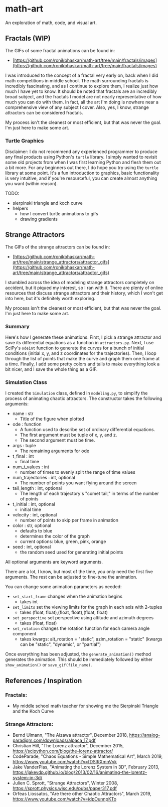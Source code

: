 # math-art

An exploration of math, code, and visual art.

## Fractals (WIP)

The GIFs of some fractal animations can be found in:<br />
 - [https://github.com/ronikbhaskar/math-art/tree/main/fractals/images](https://github.com/ronikbhaskar/math-art/tree/main/fractals/images)

I was introduced to the concept of a fractal very early on, back when I did math competitions in middle school. The math surrounding fractals is incredibly fascinating, and as I continue to explore them, I realize just how much I have yet to know. It should be noted that fractals are an incredibly broad subject, and the fractals I model are not nearly representative of how much you can do with them. In fact, all the art I'm doing is nowhere near a comprehensive view of any subject I cover. Also, yes, I know, strange attractors can be considered fractals.

My process isn't the cleanest or most efficient, but that was never the goal. I'm just here to make some art.

### Turtle Graphics

Disclaimer: I do not recommend any experienced programmer to produce any final products using Python's `turtle` library. I simply wanted to revisit some old projects from when I was first learning Python and flesh them out a bit more. For any beginners out there, I do hope you try using the `turtle` library at some point. It's a fun introduction to graphics, basic functionality is very intuitive, and if you're resourceful, you can create almost anything you want (within reason).

TODO:
 - sierpinski triangle and koch curve
 - helpers
   - how I convert turtle animations to gifs
   - drawing gradients

## Strange Attractors

The GIFs of the strange attractors can be found in:<br />
 - [https://github.com/ronikbhaskar/math-art/tree/main/strange_attractors/attractor_gifs](https://github.com/ronikbhaskar/math-art/tree/main/strange_attractors/attractor_gifs)

I stumbled across the idea of modeling strange attractors completely on accident, but it piqued my interest, so I ran with it. There are plenty of online resources that discuss strange attractors and their history, which I won't get into here, but it's definitely worth exploring. 

My process isn't the cleanest or most efficient, but that was never the goal. I'm just here to make some art.

### Summary

Here's how I generate these animations. First, I pick a strange attractor and save its differential equations as a function in `attractors.py`. Next, I use SciPy's `odeint` function to generate the curves for a bunch of initial conditions (initial x, y, and z coordinates for the trajectories). Then, I loop through the list of points that make the curve and graph them one frame at a time. Finally, I add some pretty colors and tails to make everything look a bit nicer, and I save the whole thing as a GIF.

### Simulation Class

I created the `Simulation` class, defined in `modeling.py`, to simplify the process of animating chaotic attractors. The constructor takes the following arguments:<br />

 - name : str
   - Title of the figure when plotted
 - ode : function
   - A function used to describe set of ordinary differential equations.
   - The first argument must be tuple of x, y, and z.
   - The second argument must be time.
 - args : tuple
   - The remaining arguments for ode
 - t_final : int
   - final time
 - num_t_values : int
   - number of times to evenly split the range of time values
 - num_trajectories : int, optional
   - The number of points you want flying around the screen
 - tail_length : int, optional
   - The length of each trajectory's "comet tail," in terms of the number of points
 - t_initial : int, optional
   - initial time
 - velocity : int, optional
   - number of points to skip per frame in animation
 - color : str, optional
   - defaults to blue
   - determines the color of the graph
   - current options: blue, green, pink, orange
 - seed : int, optional
   - the random seed used for generating initial points

All optional arguments are keyword arguments.

There are a lot, I know, but most of the time, you only need the first five arguments. The rest can be adjusted to fine-tune the animation.

You can change some animation parameters as needed:
 - `set_start_frame` changes when the animation begins
   - takes int
 - `set_limits` set the viewing limits for the graph in each axis with 2-tuples 
   - takes (float, float),(float, float),(float, float)
 - `set_perspective` set perspective using altitude and azimuth degrees 
   - takes (float, float)
 - `set_rotation` changes the rotation function for each camera angle component
   - takes kwargs: alt_rotation = "static", azim_rotation = "static" (kwargs can be "static", "dynamic", or "partial")

Once everything has been adjusted, the `generate_animation()` method generates the animation. This should be immediately followed by either `show_animation()` or `save_gif(file_name)`.

## References / Inspiration

### Fractals:

 - My middle school math teacher for showing me the Sierpinski Triangle and the Koch Curve<br />

### Strange Attractors: 

 - Bernd Ulmann, "The Aizawa attractor", December 2018, https://analog-paradigm.com/downloads/alpaca_17.pdf<br />
 - Christian Hill, "The Lorenz attractor", December 2015, https://scipython.com/blog/the-lorenz-attractor/<br />
 - CodeParade, "Chaos Equations - Simple Mathematical Art", March 2019, https://www.youtube.com/watch?v=fDSIRXmnVvk<br />
 - Jake VanderPlas, "Animating the Lorenz System in 3D", February 2013, https://jakevdp.github.io/blog/2013/02/16/animating-the-lorentz-system-in-3d/<br />
 - Julien C. Sprott, "Strange Attractors", Winter 2008, https://sprott.physics.wisc.edu/pubs/paper317.pdf<br />
 - Orfeas Liossatos, "Are there other Chaotic Attractors", March 2019, https://www.youtube.com/watch?v=idpOunnpKTo<br />
